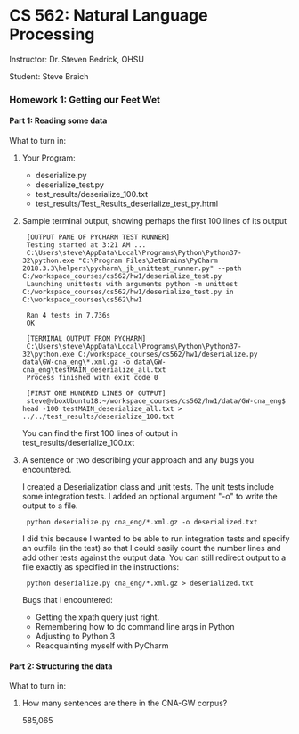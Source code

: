 # CS 562: Natural  Language Processing #
Instructor: Dr. Steven Bedrick, OHSU

Student: Steve Braich 

### Homework 1: Getting our Feet Wet ###

#### Part 1: Reading some data ####

What to turn in:

1. Your Program:

   * deserialize.py
   * deserialize_test.py
   * test_results/deserialize_100.txt
   * test_results/Test_Results_deserialize_test_py.html
  
2. Sample terminal output, showing perhaps the first 100 lines of its output

		[OUTPUT PANE OF PYCHARM TEST RUNNER]
        Testing started at 3:21 AM ...
        C:\Users\steve\AppData\Local\Programs\Python\Python37-32\python.exe "C:\Program Files\JetBrains\PyCharm 2018.3.3\helpers\pycharm\_jb_unittest_runner.py" --path C:/workspace_courses/cs562/hw1/deserialize_test.py
        Launching unittests with arguments python -m unittest C:/workspace_courses/cs562/hw1/deserialize_test.py in C:\workspace_courses\cs562\hw1
        
        Ran 4 tests in 7.736s
        OK

		[TERMINAL OUTPUT FROM PYCHARM]
		C:\Users\steve\AppData\Local\Programs\Python\Python37-32\python.exe C:/workspace_courses/cs562/hw1/deserialize.py data\GW-cna_eng\*.xml.gz -o data\GW-cna_eng\testMAIN_deserialize_all.txt
		Process finished with exit code 0
		
		[FIRST ONE HUNDRED LINES OF OUTPUT]
		steve@vboxUbuntu18:~/workspace_courses/cs562/hw1/data/GW-cna_eng$ head -100 testMAIN_deserialize_all.txt > ../../test_results/deserialize_100.txt
		
    You can find the first 100 lines of output in test_results/deserialize_100.txt
		
3. A sentence or two describing your approach and any bugs you encountered.

    I created a Deserialization class and unit tests.  The unit tests include some integration tests.  I added an optional argument "-o" to write the output to a file.  
            
        python deserialize.py cna_eng/*.xml.gz -o deserialized.txt
            
    I did this because I wanted to be able to run integration tests and specify an outfile (in the test) so that I could easily count the number lines and add other tests against the output data.  You can still redirect output to a file exactly as specified in the instructions:
            
        python deserialize.py cna_eng/*.xml.gz > deserialized.txt
    
    Bugs that I encountered:
    
    - Getting the xpath query just right.
    - Remembering how to do command line args in Python
    - Adjusting to Python 3
	- Reacquainting myself with PyCharm
	
#### Part 2: Structuring the data ####

What to turn in:
  
1. How many sentences are there in the CNA-GW corpus?
    
    585,065
    